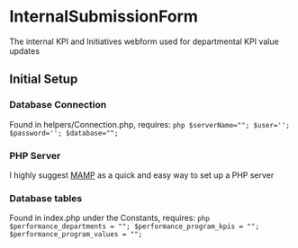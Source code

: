 # InternalSubmissionForm
The internal KPI and Initiatives webform used for departmental KPI value updates

## Initial Setup

### Database Connection
Found in helpers/Connection.php, requires:
`php
$serverName="";
$user='';
$password='';
$database="";`

### PHP Server
I highly suggest [MAMP](https://www.mamp.info/en/downloads/) as a quick and easy way to set up a PHP server

### Database tables
Found in index.php under the Constants, requires:
`php
$performance_departments = "";
$performance_program_kpis = "";
$performance_program_values = "";`
